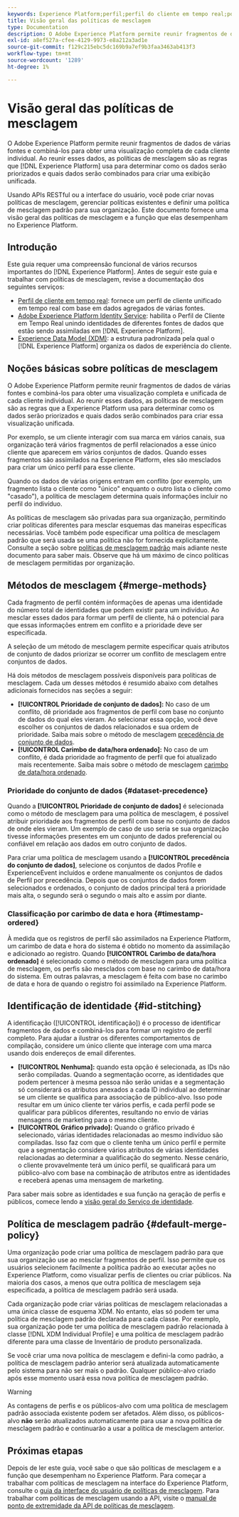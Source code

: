 ```yaml
---
keywords: Experience Platform;perfil;perfil do cliente em tempo real;políticas de mesclagem;interface do usuário;carimbo de data/hora ordenado;precedência do conjunto de dados
title: Visão geral das políticas de mesclagem
type: Documentation
description: O Adobe Experience Platform permite reunir fragmentos de dados de várias fontes e combiná-los para obter uma visualização completa de seus clientes individuais. Ao reunir esses dados, as políticas de mesclagem são as regras que a Experience Platform usa para determinar como os dados serão priorizados e quais dados serão combinados para criar a exibição unificada.
exl-id: a8ef527a-cfee-4129-9973-e8a212a3ad1e
source-git-commit: f129c215ebc5dc169b9a7ef9b3faa3463ab413f3
workflow-type: tm+mt
source-wordcount: '1289'
ht-degree: 1%

---
```


# Visão geral das políticas de mesclagem

O Adobe Experience Platform permite reunir fragmentos de dados de várias fontes e combiná-los para obter uma visualização completa de cada cliente individual. Ao reunir esses dados, as políticas de mesclagem são as regras que [!DNL Experience Platform] usa para determinar como os dados serão priorizados e quais dados serão combinados para criar uma exibição unificada.

Usando APIs RESTful ou a interface do usuário, você pode criar novas políticas de mesclagem, gerenciar políticas existentes e definir uma política de mesclagem padrão para sua organização. Este documento fornece uma visão geral das políticas de mesclagem e a função que elas desempenham no Experience Platform.

## Introdução

Este guia requer uma compreensão funcional de vários recursos importantes do [!DNL Experience Platform]. Antes de seguir este guia e trabalhar com políticas de mesclagem, revise a documentação dos seguintes serviços:

* [Perfil de cliente em tempo real](../home.md): fornece um perfil de cliente unificado em tempo real com base em dados agregados de várias fontes.
* [Adobe Experience Platform Identity Service](../../identity-service/home.md): habilita o Perfil de Cliente em Tempo Real unindo identidades de diferentes fontes de dados que estão sendo assimiladas em [!DNL Experience Platform].
* [Experience Data Model (XDM)](../../xdm/home.md): a estrutura padronizada pela qual o [!DNL Experience Platform] organiza os dados de experiência do cliente.

## Noções básicas sobre políticas de mesclagem

O Adobe Experience Platform permite reunir fragmentos de dados de várias fontes e combiná-los para obter uma visualização completa e unificada de cada cliente individual. Ao reunir esses dados, as políticas de mesclagem são as regras que a Experience Platform usa para determinar como os dados serão priorizados e quais dados serão combinados para criar essa visualização unificada.

Por exemplo, se um cliente interagir com sua marca em vários canais, sua organização terá vários fragmentos de perfil relacionados a esse único cliente que aparecem em vários conjuntos de dados. Quando esses fragmentos são assimilados na Experience Platform, eles são mesclados para criar um único perfil para esse cliente.

Quando os dados de várias origens entram em conflito (por exemplo, um fragmento lista o cliente como &quot;único&quot; enquanto o outro lista o cliente como &quot;casado&quot;), a política de mesclagem determina quais informações incluir no perfil do indivíduo.

As políticas de mesclagem são privadas para sua organização, permitindo criar políticas diferentes para mesclar esquemas das maneiras específicas necessárias. Você também pode especificar uma política de mesclagem padrão que será usada se uma política não for fornecida explicitamente. Consulte a seção sobre [políticas de mesclagem padrão](#default-merge-policy) mais adiante neste documento para saber mais. Observe que há um máximo de cinco políticas de mesclagem permitidas por organização.

## Métodos de mesclagem {#merge-methods}

Cada fragmento de perfil contém informações de apenas uma identidade do número total de identidades que podem existir para um indivíduo. Ao mesclar esses dados para formar um perfil de cliente, há o potencial para que essas informações entrem em conflito e a prioridade deve ser especificada.

A seleção de um método de mesclagem permite especificar quais atributos de conjunto de dados priorizar se ocorrer um conflito de mesclagem entre conjuntos de dados.

Há dois métodos de mesclagem possíveis disponíveis para políticas de mesclagem. Cada um desses métodos é resumido abaixo com detalhes adicionais fornecidos nas seções a seguir:

* **[!UICONTROL Prioridade de conjunto de dados]:** No caso de um conflito, dê prioridade aos fragmentos de perfil com base no conjunto de dados do qual eles vieram. Ao selecionar essa opção, você deve escolher os conjuntos de dados relacionados e sua ordem de prioridade. Saiba mais sobre o método de mesclagem [precedência de conjunto de dados](#dataset-precedence).
* **[!UICONTROL Carimbo de data/hora ordenado]:** No caso de um conflito, é dada prioridade ao fragmento de perfil que foi atualizado mais recentemente. Saiba mais sobre o método de mesclagem [carimbo de data/hora ordenado](#timestamp-ordered).

### Prioridade do conjunto de dados {#dataset-precedence}

Quando a **[!UICONTROL Prioridade de conjunto de dados]** é selecionada como o método de mesclagem para uma política de mesclagem, é possível atribuir prioridade aos fragmentos de perfil com base no conjunto de dados de onde eles vieram. Um exemplo de caso de uso seria se sua organização tivesse informações presentes em um conjunto de dados preferencial ou confiável em relação aos dados em outro conjunto de dados.

Para criar uma política de mesclagem usando a **[!UICONTROL precedência do conjunto de dados]**, selecione os conjuntos de dados Profile e ExperienceEvent incluídos e ordene manualmente os conjuntos de dados de Perfil por precedência. Depois que os conjuntos de dados forem selecionados e ordenados, o conjunto de dados principal terá a prioridade mais alta, o segundo será o segundo o mais alto e assim por diante.

### Classificação por carimbo de data e hora {#timestamp-ordered}

À medida que os registros de perfil são assimilados na Experience Platform, um carimbo de data e hora do sistema é obtido no momento da assimilação e adicionado ao registro. Quando **[!UICONTROL Carimbo de data/hora ordenado]** é selecionado como o método de mesclagem para uma política de mesclagem, os perfis são mesclados com base no carimbo de data/hora do sistema. Em outras palavras, a mesclagem é feita com base no carimbo de data e hora de quando o registro foi assimilado na Experience Platform.

## Identificação de identidade {#id-stitching}

A identificação ([!UICONTROL identificação]) é o processo de identificar fragmentos de dados e combiná-los para formar um registro de perfil completo. Para ajudar a ilustrar os diferentes comportamentos de compilação, considere um único cliente que interage com uma marca usando dois endereços de email diferentes.

* **[!UICONTROL Nenhuma]:** quando esta opção é selecionada, as IDs não serão compiladas. Quando a segmentação ocorre, as identidades que podem pertencer à mesma pessoa não serão unidas e a segmentação só considerará os atributos anexados a cada ID individual ao determinar se um cliente se qualifica para associação de público-alvo. Isso pode resultar em um único cliente ter vários perfis, e cada perfil pode se qualificar para públicos diferentes, resultando no envio de várias mensagens de marketing para o mesmo cliente.
* **[!UICONTROL Gráfico privado]:** Quando o gráfico privado é selecionado, várias identidades relacionadas ao mesmo indivíduo são compiladas. Isso faz com que o cliente tenha um único perfil e permite que a segmentação considere vários atributos de várias identidades relacionadas ao determinar a qualificação do segmento. Nesse cenário, o cliente provavelmente terá um único perfil, se qualificará para um público-alvo com base na combinação de atributos entre as identidades e receberá apenas uma mensagem de marketing.

Para saber mais sobre as identidades e sua função na geração de perfis e públicos, comece lendo a [visão geral do Serviço de identidade](../../identity-service/home.md).

## Política de mesclagem padrão {#default-merge-policy}

Uma organização pode criar uma política de mesclagem padrão para que sua organização use ao mesclar fragmentos de perfil. Isso permite que os usuários selecionem facilmente a política padrão ao executar ações no Experience Platform, como visualizar perfis de clientes ou criar públicos. Na maioria dos casos, a menos que outra política de mesclagem seja especificada, a política de mesclagem padrão será usada.

Cada organização pode criar várias políticas de mesclagem relacionadas a uma única classe de esquema XDM. No entanto, elas só podem ter uma política de mesclagem padrão declarada para cada classe. Por exemplo, sua organização pode ter uma política de mesclagem padrão relacionada à classe [!DNL XDM Individual Profile] e uma política de mesclagem padrão diferente para uma classe de Inventário de produto personalizada.

Se você criar uma nova política de mesclagem e defini-la como padrão, a política de mesclagem padrão anterior será atualizada automaticamente pelo sistema para não ser mais o padrão. Qualquer público-alvo criado após esse momento usará essa nova política de mesclagem padrão.

>[!WARNING]
>
>As contagens de perfis e os públicos-alvo com uma política de mesclagem padrão associada existente podem ser afetados. Além disso, os públicos-alvo **não** serão atualizados automaticamente para usar a nova política de mesclagem padrão e continuarão a usar a política de mesclagem anterior.

## Próximas etapas

Depois de ler este guia, você sabe o que são políticas de mesclagem e a função que desempenham no Experience Platform. Para começar a trabalhar com políticas de mesclagem na interface do Experience Platform, consulte o [guia da interface do usuário de políticas de mesclagem](ui-guide.md). Para trabalhar com políticas de mesclagem usando a API, visite o [manual de ponto de extremidade da API de políticas de mesclagem](../api/merge-policies.md).
